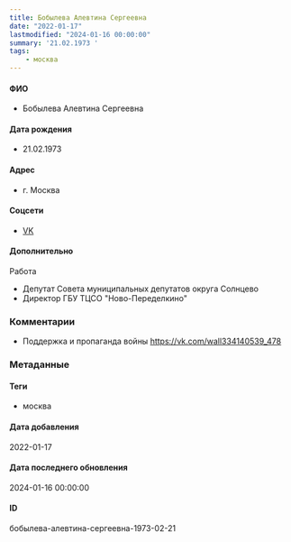 ```yaml
---
title: Бобылева Алевтина Сергеевна
date: "2022-01-17"
lastmodified: "2024-01-16 00:00:00"
summary: '21.02.1973 '
tags: 
    - москва
---
```

<!--# pp1-->
<!--## Фигурант-->
<!--### Личные данные-->
#### ФИО
- Бобылева Алевтина Сергеевна
#### Дата рождения
- 21.02.1973
#### Адрес
- г. Москва
#### Соцсети
- [VK](https://vk.com/id334140539)
#### Дополнительно
Работа
- Депутат Совета муниципальных депутатов округа Солнцево
- Директор ГБУ ТЦСО "Ново-Переделкино"
### Комментарии
- Поддержка и пропаганда войны
https://vk.com/wall334140539_478
### Метаданные
#### Теги
- москва
#### Дата добавления
2022-01-17
#### Дата последнего обновления
2024-01-16 00:00:00
#### ID
бобылева-алевтина-сергеевна-1973-02-21
<!--## END;-->
